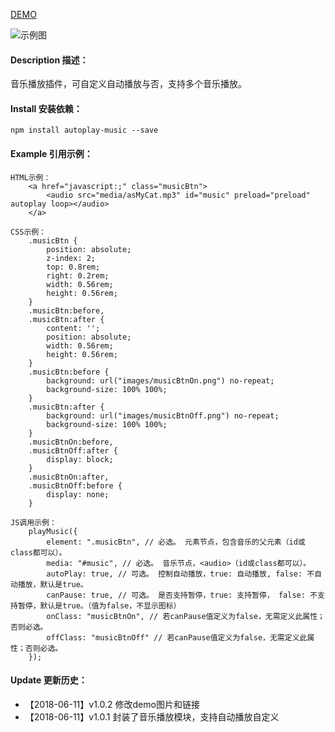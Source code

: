 [ DEMO ](http://desaiy.com/npm-demo/autoplay-music/index.html)

![ 示例图 ](http://desaiy.com/npm-demo/autoplay-music/demo.png)


#### Description 描述：

音乐播放插件，可自定义自动播放与否，支持多个音乐播放。


#### Install 安装依赖：
```
npm install autoplay-music --save
```


#### Example 引用示例：
```
HTML示例：
    <a href="javascript:;" class="musicBtn">
        <audio src="media/asMyCat.mp3" id="music" preload="preload" autoplay loop></audio>
    </a>

CSS示例：
    .musicBtn {
        position: absolute;
        z-index: 2;
        top: 0.8rem;
        right: 0.2rem;
        width: 0.56rem;
        height: 0.56rem;
    }
    .musicBtn:before,
    .musicBtn:after {
        content: '';
        position: absolute;
        width: 0.56rem;
        height: 0.56rem;
    }
    .musicBtn:before {
        background: url("images/musicBtnOn.png") no-repeat;
        background-size: 100% 100%;
    }
    .musicBtn:after {
        background: url("images/musicBtnOff.png") no-repeat;
        background-size: 100% 100%;
    }
    .musicBtnOn:before,
    .musicBtnOff:after {
        display: block;
    }
    .musicBtnOn:after,
    .musicBtnOff:before {
        display: none;
    }

JS调用示例：
    playMusic({
        element: ".musicBtn", // 必选。 元素节点，包含音乐的父元素（id或class都可以）。
        media: "#music", // 必选。 音乐节点，<audio>（id或class都可以）。
        autoPlay: true, // 可选。 控制自动播放，true: 自动播放, false: 不自动播放，默认是true。
        canPause: true, // 可选。 是否支持暂停，true: 支持暂停， false: 不支持暂停，默认是true。（值为false，不显示图标）
        onClass: "musicBtnOn", // 若canPause值定义为false，无需定义此属性；否则必选。
        offClass: "musicBtnOff" // 若canPause值定义为false，无需定义此属性；否则必选。
    });

```


#### Update 更新历史：
 - 【2018-06-11】v1.0.2 修改demo图片和链接
 - 【2018-06-11】v1.0.1 封装了音乐播放模块，支持自动播放自定义
